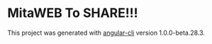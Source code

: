 # MitaWEB To SHARE!!!
This project was generated with [angular-cli](https://github.com/angular/angular-cli) version 1.0.0-beta.28.3.
